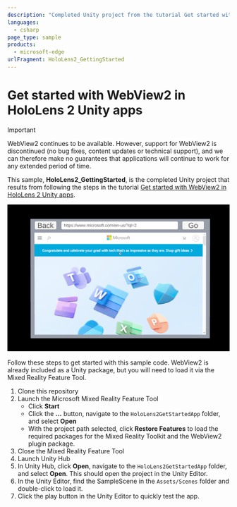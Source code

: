 ```yaml
---
description: "Completed Unity project from the tutorial Get started with WebView2 in HoloLens 2 Unity apps."
languages: 
  - csharp
page_type: sample
products: 
  - microsoft-edge
urlFragment: HoloLens2_GettingStarted
---
```

# Get started with WebView2 in HoloLens 2 Unity apps

> [!IMPORTANT]
> WebView2 continues to be available. However, support for WebView2 is discontinued (no bug fixes, content updates or technical support), and we can therefore make no guarantees that applications will continue to work for any extended period of time.

This sample, **HoloLens2_GettingStarted**, is the completed Unity project that results from following the steps in the tutorial [Get started with WebView2 in HoloLens 2 Unity apps](https://learn.microsoft.com/microsoft-edge/webview2/get-started/hololens2).

![The running app from the finished HoloLens 2 tutorial](screenshots/hololens-getting-started-webview2.png)


Follow these steps to get started with this sample code. WebView2 is already included as a Unity package, but you will need to load it via the Mixed Reality Feature Tool.

1. Clone this repository
2. Launch the Microsoft Mixed Reality Feature Tool
    - Click **Start**
    - Click the **...** button, navigate to the `HoloLens2GetStartedApp` folder, and select **Open**
    - With the project path selected, click **Restore Features** to load the required packages for the Mixed Reality Toolkit and the WebView2 plugin package.
3. Close the Mixed Reality Feature Tool
4. Launch Unity Hub
5. In Unity Hub, click **Open**, navigate to the `HoloLens2GetStartedApp` folder, and select **Open**. This should open the project in the Unity Editor.
6. In the Unity Editor, find the SampleScene in the `Assets/Scenes` folder and double-click to load it.
7. Click the play button in the Unity Editor to quickly test the app.
